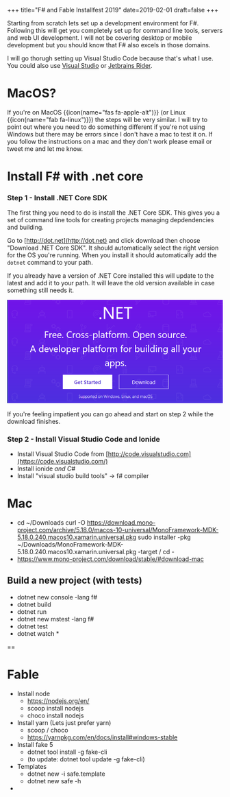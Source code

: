 +++
title="F# and Fable Installfest 2019"
date=2019-02-01
draft=false
+++

Starting from scratch lets set up a development environment for F#.  Following this will get you completely set up for command line tools, servers and web UI development.  I will not be covering desktop or mobile development but you should know that F# also excels in those domains.

I will go thorugh setting up Visual Studio Code because that's what I use.  You could also use [Visual Studio](https://visualstudio.microsoft.com/) or [Jetbrains Rider](https://www.jetbrains.com/rider/).  

<!-- more -->

# MacOS?
If you're on MacOS {{icon(name="fas fa-apple-alt")}} (or Linux {{icon(name="fab fa-linux")}}) the steps will be very similar. I will try to point out where you need to do something different if you're not using Windows but there may be errors since I don't have a mac to test it on.  If you follow the instructions on a mac and they don't work please email or tweet me and let me know.

# Install F# with .net core

### Step 1 - Install .NET Core SDK
The first thing you need to do is install the .NET Core SDK.  This gives you a set of command line tools for creating projects managing depdendencies and building.

Go to [http://dot.net](http://dot.net) and click download then choose "Download .NET Core SDK".  It should automatically select the right version for the OS you're running.  When you install it should automatically add the `dotnet` command to your path.  

If you already have a version of .NET Core installed this will update to the latest and add it to your path.  It will leave the old version available in case something still needs it.

[![download .net](./dotnet.png)](http://dot.net)

If you're feeling impatient you can go ahead and start on step 2 while the download finishes.

### Step 2 - Install Visual Studio Code and Ionide

* Install Visual Studio Code from [http://code.visualstudio.com](https://code.visualstudio.com/)
* Install ionide  *and C#*
* Install "visual studio build tools" -> f# compiler

# Mac
   * cd ~/Downloads
     curl -O https://download.mono-project.com/archive/5.18.0/macos-10-universal/MonoFramework-MDK-5.18.0.240.macos10.xamarin.universal.pkg
     sudo installer -pkg ~/Downloads/MonoFramework-MDK-5.18.0.240.macos10.xamarin.universal.pkg -target /
     cd -
   * https://www.mono-project.com/download/stable/#download-mac


## Build a new project (with tests)
* dotnet new console -lang f#
* dotnet build
* dotnet run
* dotnet new mstest -lang f#
* dotnet test
* dotnet watch *

==

# Fable

* Install node
    - https://nodejs.org/en/
    - scoop install nodejs
    - choco install nodejs
* Install yarn (Lets just prefer yarn)
    - scoop / choco
    - https://yarnpkg.com/en/docs/install#windows-stable
* Install fake 5
    - dotnet tool install -g fake-cli
    - (to update: dotnet tool update -g fake-cli)
* Templates
    - dotnet new -i safe.template
    - dotnet new safe -h
* 